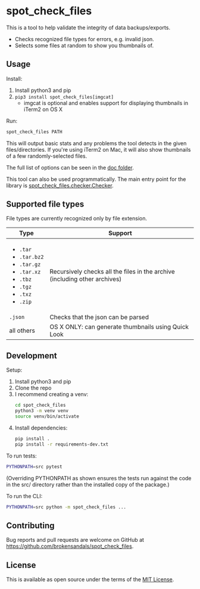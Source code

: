 # spot\_check\_files

This is a tool to help validate the integrity of data backups/exports.

- Checks recognized file types for errors, e.g. invalid json.
- Selects some files at random to show you thumbnails of.

## Usage

Install:

1. Install python3 and pip
2. `pip3 install spot_check_files[imgcat]`
    - imgcat is optional and enables support for displaying thumbnails in iTerm2 on OS X

Run:

```bash
spot_check_files PATH
```

This will output basic stats and any problems the tool detects in the given files/directories.
If you're using iTerm2 on Mac, it will also show thumbnails of a few randomly-selected files.

The full list of options can be seen in the [doc folder](doc/).

This tool can also be used programmatically.
The main entry point for the library is [spot_check_files.checker.Checker](src/spot_check_files/checker.py).

## Supported file types

File types are currently recognized only by file extension.

<table>
    <thead>
        <tr>
            <th>Type</th>
            <th>Support</th>
        </tr>
    </thead>
    <tbody>
        <tr>
            <td>
                <ul>
                    <li><code>.tar</code></li>
                    <li><code>.tar.bz2</code></li>
                    <li><code>.tar.gz</code></li>
                    <li><code>.tar.xz</code></li>
                    <li><code>.tbz</code></li>
                    <li><code>.tgz</code></li>
                    <li><code>.txz</code></li>
                    <li><code>.zip</code></li>
                </ul>
            </td>
            <td>Recursively checks all the files in the archive (including other archives)</td>
        </tr>
        <tr>
            <td><code>.json</code></td>
            <td>Checks that the json can be parsed</td>
        </tr>
        <tr>
            <td>all others</td>
            <td>OS X ONLY: can generate thumbnails using Quick Look</td>
        </tr>
    </tbody>
</table>

## Development

Setup:

1. Install python3 and pip
2. Clone the repo
3. I recommend creating a venv:
    ```bash
    cd spot_check_files
    python3 -m venv venv
    source venv/bin/activate
    ```
4. Install dependencies:
    ```bash
   pip install .
   pip install -r requirements-dev.txt
    ```

To run tests:

```bash
PYTHONPATH=src pytest
```

(Overriding PYTHONPATH as shown ensures the tests run against the code in the src/ directory rather than the installed copy of the package.)

To run the CLI:

```bash
PYTHONPATH=src python -m spot_check_files ...
```

## Contributing

Bug reports and pull requests are welcome on GitHub at https://github.com/brokensandals/spot_check_files.

## License

This is available as open source under the terms of the [MIT License](https://opensource.org/licenses/MIT).
